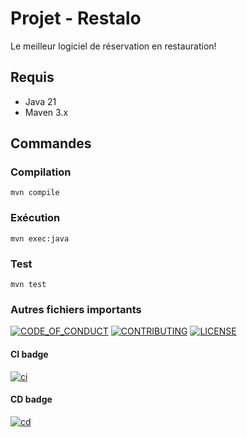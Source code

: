 # Projet - Restalo

Le meilleur logiciel de réservation en restauration!

## Requis

- Java 21
- Maven 3.x

## Commandes

### Compilation

```
mvn compile
```

### Exécution

```
mvn exec:java
```

### Test
```
mvn test
```

### Autres fichiers importants
[![CODE_OF_CONDUCT](https://img.shields.io/badge/Code%20of%20Conduct-2.1-4baaaa.svg)](code_of_conduct.md)
[![CONTRIBUTING](https://img.shields.io/badge/CONTRIBUTING--4baaaa.svg)](CONTRIBUTING.md)
[![LICENSE](https://img.shields.io/badge/LICENSE--4baaaa.svg)](LICENSE.txt)
#### CI badge
[![ci](https://github.com/GLO2003-H24-equipe21/Restalo-H24-equipe21/actions/workflows/ci.yaml/badge.svg)](https://github.com/GLO2003-H24-equipe21/Restalo-H24-equipe21/actions/workflows/ci.yaml)
#### CD badge
[![cd](https://github.com/GLO2003-H24-equipe21/Restalo-H24-equipe21/actions/workflows/cd.yml/badge.svg)](https://github.com/GLO2003-H24-equipe21/Restalo-H24-equipe21/actions/workflows/cd.yml)